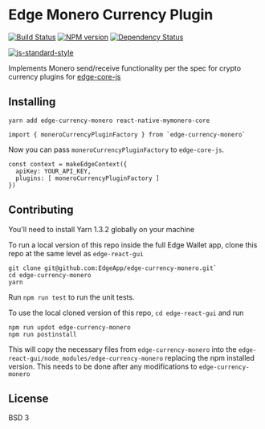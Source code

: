 # Edge Monero Currency Plugin
[![Build Status][travis-image]][travis-url] [![NPM version][npm-image]][npm-url] [![Dependency Status][daviddm-image]][daviddm-url]

[![js-standard-style](https://cdn.rawgit.com/feross/standard/master/badge.svg)](https://github.com/feross/standard)

Implements Monero send/receive functionality per the spec for crypto currency plugins for [edge-core-js](https://github.com/EdgeApp/edge-core-js)

## Installing

    yarn add edge-currency-monero react-native-mymonero-core

```
import { moneroCurrencyPluginFactory } from `edge-currency-monero`
```

Now you can pass `moneroCurrencyPluginFactory` to `edge-core-js`.

```
const context = makeEdgeContext({
  apiKey: YOUR_API_KEY,
  plugins: [ moneroCurrencyPluginFactory ]
})
```

## Contributing

You'll need to install Yarn 1.3.2 globally on your machine

To run a local version of this repo inside the full Edge Wallet app, clone this repo at the same level as `edge-react-gui`

    git clone git@github.com:EdgeApp/edge-currency-monero.git`
    cd edge-currency-monero
    yarn

Run `npm run test` to run the unit tests.

To use the local cloned version of this repo, `cd edge-react-gui` and run

    npm run updot edge-currency-monero
    npm run postinstall

This will copy the necessary files from `edge-currency-monero` into the `edge-react-gui/node_modules/edge-currency-monero` replacing the npm installed version. This needs to be done after any modifications to `edge-currency-monero`

## License
BSD 3

[npm-image]: https://badge.fury.io/js/edge-currency-ethereum.svg
[npm-url]: https://npmjs.org/package/edge-currency-ethereum
[travis-image]: https://travis-ci.org/Airbitz/edge-currency-ethereum.svg?branch=master
[travis-url]: https://travis-ci.org/Airbitz/edge-currency-ethereum
[daviddm-image]: https://david-dm.org/Airbitz/edge-currency-ethereum.svg?theme=shields.io
[daviddm-url]: https://david-dm.org/Airbitz/edge-currency-ethereum
